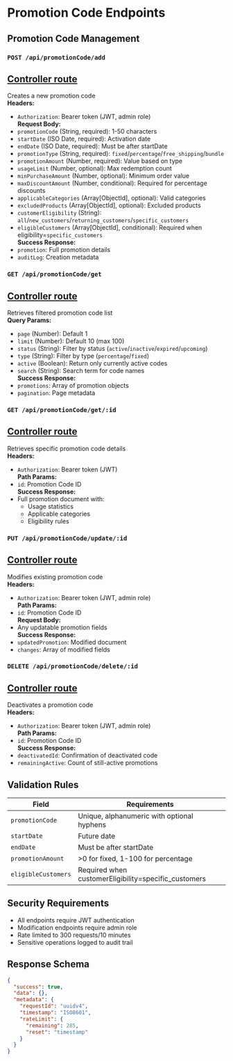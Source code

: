 # Promotion Code Endpoints

## Promotion Code Management

### `POST /api/promotionCode/add`
## [Controller route](controllers/controller/addPromotionCode.md)
Creates a new promotion code  
**Headers:**
- `Authorization`: Bearer token (JWT, admin role)  
**Request Body:**
- `promotionCode` (String, required): 1-50 characters
- `startDate` (ISO Date, required): Activation date
- `endDate` (ISO Date, required): Must be after startDate
- `promotionType` (String, required): `fixed`/`percentage`/`free_shipping`/`bundle`
- `promotionAmount` (Number, required): Value based on type
- `usageLimit` (Number, optional): Max redemption count
- `minPurchaseAmount` (Number, optional): Minimum order value
- `maxDiscountAmount` (Number, conditional): Required for percentage discounts
- `applicableCategories` (Array[ObjectId], optional): Valid categories
- `excludedProducts` (Array[ObjectId], optional): Excluded products
- `customerEligibility` (String): `all`/`new_customers`/`returning_customers`/`specific_customers`
- `eligibleCustomers` (Array[ObjectId], conditional): Required when eligibility=`specific_customers`  
**Success Response:**
- `promotion`: Full promotion details
- `auditLog`: Creation metadata

### `GET /api/promotionCode/get`
## [Controller route](controllers/controller/getPromotionCodes.md)
Retrieves filtered promotion code list  
**Query Params:**
- `page` (Number): Default 1
- `limit` (Number): Default 10 (max 100)
- `status` (String): Filter by status (`active`/`inactive`/`expired`/`upcoming`)
- `type` (String): Filter by type (`percentage`/`fixed`)
- `active` (Boolean): Return only currently active codes
- `search` (String): Search term for code names  
**Success Response:**
- `promotions`: Array of promotion objects
- `pagination`: Page metadata

### `GET /api/promotionCode/get/:id`
## [Controller route](controllers/controller/getPromotionCode.md)
Retrieves specific promotion code details  
**Headers:**
- `Authorization`: Bearer token (JWT)  
**Path Params:**
- `id`: Promotion Code ID  
**Success Response:**
- Full promotion document with:
  - Usage statistics
  - Applicable categories
  - Eligibility rules

### `PUT /api/promotionCode/update/:id`
## [Controller route](controllers/controller/updatePromotionCode.md)
Modifies existing promotion code  
**Headers:**
- `Authorization`: Bearer token (JWT, admin role)  
**Path Params:**
- `id`: Promotion Code ID  
**Request Body:**
- Any updatable promotion fields  
**Success Response:**
- `updatedPromotion`: Modified document
- `changes`: Array of modified fields

### `DELETE /api/promotionCode/delete/:id`
## [Controller route](controllers/controller/deletePromotionCode.md)
Deactivates a promotion code  
**Headers:**
- `Authorization`: Bearer token (JWT, admin role)  
**Path Params:**
- `id`: Promotion Code ID  
**Success Response:**
- `deactivatedId`: Confirmation of deactivated code
- `remainingActive`: Count of still-active promotions

## Validation Rules
| Field | Requirements |
|-------|-------------|
| `promotionCode` | Unique, alphanumeric with optional hyphens |
| `startDate` | Future date |
| `endDate` | Must be after startDate |
| `promotionAmount` | >0 for fixed, 1-100 for percentage |
| `eligibleCustomers` | Required when customerEligibility=specific_customers |

## Security Requirements
- All endpoints require JWT authentication
- Modification endpoints require admin role
- Rate limited to 300 requests/10 minutes
- Sensitive operations logged to audit trail

## Response Schema
```json
{
  "success": true,
  "data": {},
  "metadata": {
    "requestId": "uuidv4",
    "timestamp": "ISO8601",
    "rateLimit": {
      "remaining": 285,
      "reset": "timestamp" 
    }
  }
}